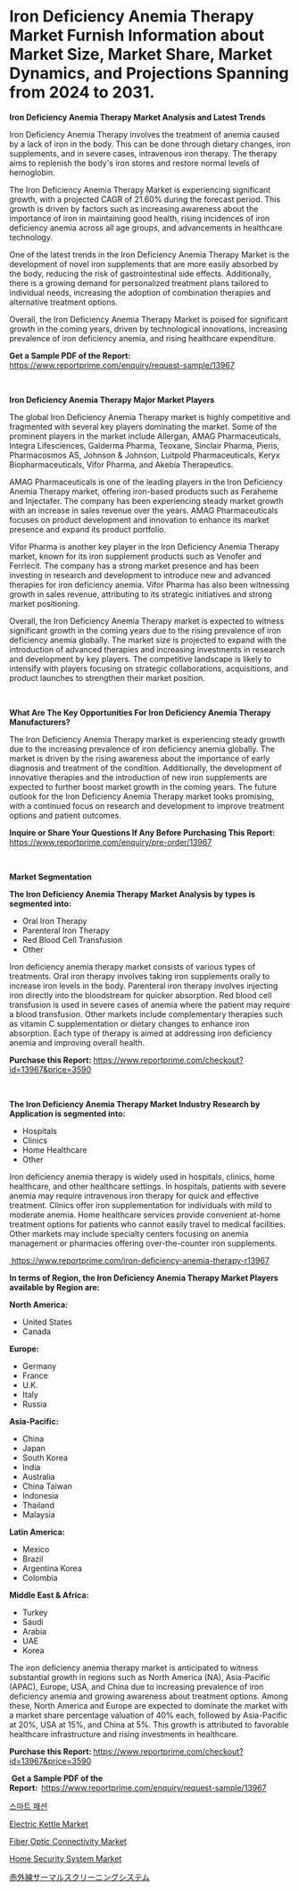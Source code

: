 <p><h1>Iron Deficiency Anemia Therapy Market Furnish Information about Market Size, Market Share, Market Dynamics, and Projections Spanning from 2024 to 2031.</h1></p><p><strong>Iron Deficiency Anemia Therapy Market Analysis and Latest Trends</strong></p>
<p><p>Iron Deficiency Anemia Therapy involves the treatment of anemia caused by a lack of iron in the body. This can be done through dietary changes, iron supplements, and in severe cases, intravenous iron therapy. The therapy aims to replenish the body's iron stores and restore normal levels of hemoglobin.</p><p>The Iron Deficiency Anemia Therapy Market is experiencing significant growth, with a projected CAGR of 21.60% during the forecast period. This growth is driven by factors such as increasing awareness about the importance of iron in maintaining good health, rising incidences of iron deficiency anemia across all age groups, and advancements in healthcare technology.</p><p>One of the latest trends in the Iron Deficiency Anemia Therapy Market is the development of novel iron supplements that are more easily absorbed by the body, reducing the risk of gastrointestinal side effects. Additionally, there is a growing demand for personalized treatment plans tailored to individual needs, increasing the adoption of combination therapies and alternative treatment options.</p><p>Overall, the Iron Deficiency Anemia Therapy Market is poised for significant growth in the coming years, driven by technological innovations, increasing prevalence of iron deficiency anemia, and rising healthcare expenditure.</p></p>
<p><strong>Get a Sample PDF of the Report:&nbsp;</strong> <a href="https://www.reportprime.com/enquiry/request-sample/13967">https://www.reportprime.com/enquiry/request-sample/13967</a></p>
<p>&nbsp;</p>
<p><strong>Iron Deficiency Anemia Therapy Major Market Players</strong></p>
<p><p>The global Iron Deficiency Anemia Therapy market is highly competitive and fragmented with several key players dominating the market. Some of the prominent players in the market include Allergan, AMAG Pharmaceuticals, Integra Lifesciences, Galderma Pharma, Teoxane, Sinclair Pharma, Pieris, Pharmacosmos AS, Johnson & Johnson, Luitpold Pharmaceuticals, Keryx Biopharmaceuticals, Vifor Pharma, and Akebia Therapeutics.</p><p>AMAG Pharmaceuticals is one of the leading players in the Iron Deficiency Anemia Therapy market, offering iron-based products such as Feraheme and Injectafer. The company has been experiencing steady market growth with an increase in sales revenue over the years. AMAG Pharmaceuticals focuses on product development and innovation to enhance its market presence and expand its product portfolio.</p><p>Vifor Pharma is another key player in the Iron Deficiency Anemia Therapy market, known for its iron supplement products such as Venofer and Ferrlecit. The company has a strong market presence and has been investing in research and development to introduce new and advanced therapies for iron deficiency anemia. Vifor Pharma has also been witnessing growth in sales revenue, attributing to its strategic initiatives and strong market positioning.</p><p>Overall, the Iron Deficiency Anemia Therapy market is expected to witness significant growth in the coming years due to the rising prevalence of iron deficiency anemia globally. The market size is projected to expand with the introduction of advanced therapies and increasing investments in research and development by key players. The competitive landscape is likely to intensify with players focusing on strategic collaborations, acquisitions, and product launches to strengthen their market position.</p></p>
<p>&nbsp;</p>
<p><strong>What Are The Key Opportunities For Iron Deficiency Anemia Therapy Manufacturers?</strong></p>
<p><p>The Iron Deficiency Anemia Therapy market is experiencing steady growth due to the increasing prevalence of iron deficiency anemia globally. The market is driven by the rising awareness about the importance of early diagnosis and treatment of the condition. Additionally, the development of innovative therapies and the introduction of new iron supplements are expected to further boost market growth in the coming years. The future outlook for the Iron Deficiency Anemia Therapy market looks promising, with a continued focus on research and development to improve treatment options and patient outcomes.</p></p>
<p><strong>Inquire or Share Your Questions If Any Before Purchasing This Report:</strong> <a href="https://www.reportprime.com/enquiry/pre-order/13967">https://www.reportprime.com/enquiry/pre-order/13967</a></p>
<p>&nbsp;</p>
<p><strong>Market Segmentation</strong></p>
<p><strong>The Iron Deficiency Anemia Therapy Market Analysis by types is segmented into:</strong></p>
<p><ul><li>Oral Iron Therapy</li><li>Parenteral Iron Therapy</li><li>Red Blood Cell Transfusion</li><li>Other</li></ul></p>
<p><p>Iron deficiency anemia therapy market consists of various types of treatments. Oral iron therapy involves taking iron supplements orally to increase iron levels in the body. Parenteral iron therapy involves injecting iron directly into the bloodstream for quicker absorption. Red blood cell transfusion is used in severe cases of anemia where the patient may require a blood transfusion. Other markets include complementary therapies such as vitamin C supplementation or dietary changes to enhance iron absorption. Each type of therapy is aimed at addressing iron deficiency anemia and improving overall health.</p></p>
<p><strong>Purchase this Report:&nbsp;</strong><a href="https://www.reportprime.com/checkout?id=13967&price=3590">https://www.reportprime.com/checkout?id=13967&price=3590</a></p>
<p>&nbsp;</p>
<p><strong>The Iron Deficiency Anemia Therapy Market Industry Research by Application is segmented into:</strong></p>
<p><ul><li>Hospitals</li><li>Clinics</li><li>Home Healthcare</li><li>Other</li></ul></p>
<p><p>Iron deficiency anemia therapy is widely used in hospitals, clinics, home healthcare, and other healthcare settings. In hospitals, patients with severe anemia may require intravenous iron therapy for quick and effective treatment. Clinics offer iron supplementation for individuals with mild to moderate anemia. Home healthcare services provide convenient at-home treatment options for patients who cannot easily travel to medical facilities. Other markets may include specialty centers focusing on anemia management or pharmacies offering over-the-counter iron supplements.</p></p>
<p><a href="https://www.reportprime.com/iron-deficiency-anemia-therapy-r13967">&nbsp;https://www.reportprime.com/iron-deficiency-anemia-therapy-r13967</a></p>
<p><strong>In terms of Region, the Iron Deficiency Anemia Therapy Market Players available by Region are:</strong></p>
<p>
    <p> <strong> North America: </strong>
        <ul>
            <li>United States</li>
            <li>Canada</li>
        </ul>
        </p> 
    <p> <strong> Europe: </strong>
        <ul>
            <li>Germany</li>
            <li>France</li>
            <li>U.K.</li>
            <li>Italy</li>
            <li>Russia</li>
        </ul>
        </p> 
    <p> <strong> Asia-Pacific: </strong>
        <ul>
            <li>China</li>
            <li>Japan</li>
            <li>South Korea</li>
            <li>India</li>
            <li>Australia</li>
            <li>China Taiwan</li>
            <li>Indonesia</li>
            <li>Thailand</li>
            <li>Malaysia</li>
        </ul>
        </p> 
    <p> <strong> Latin America: </strong>
        <ul>
            <li>Mexico</li>
            <li>Brazil</li>
            <li>Argentina Korea</li>
            <li>Colombia</li>
        </ul>
        </p> 
    <p> <strong> Middle East & Africa: </strong>
        <ul>
            <li>Turkey</li>
            <li>Saudi</li>
            <li>Arabia</li>
            <li>UAE</li>
            <li>Korea</li>
        </ul>
    </p>
    </p>
<p><p>The iron deficiency anemia therapy market is anticipated to witness substantial growth in regions such as North America (NA), Asia-Pacific (APAC), Europe, USA, and China due to increasing prevalence of iron deficiency anemia and growing awareness about treatment options. Among these, North America and Europe are expected to dominate the market with a market share percentage valuation of 40% each, followed by Asia-Pacific at 20%, USA at 15%, and China at 5%. This growth is attributed to favorable healthcare infrastructure and rising investments in healthcare.</p></p>
<p><strong>Purchase this Report: </strong><a href="https://www.reportprime.com/checkout?id=13967&price=3590">https://www.reportprime.com/checkout?id=13967&price=3590</a></p>
<p>&nbsp;<strong>Get a Sample PDF of the Report:&nbsp;&nbsp;</strong><a href="https://www.reportprime.com/enquiry/request-sample/13967">https://www.reportprime.com/enquiry/request-sample/13967</a></p>
<p><strong></strong></p>
<p><p><a href="https://github.com/garnett961902/Market-Research-Report-List-1/blob/main/108551275091.md">스마트 패션</a></p><p><a href="https://www.linkedin.com/pulse/electric-kettle-market-analysis-its-cagr-segmentation-global-0mizf">Electric Kettle Market</a></p><p><a href="https://github.com/redneck06/Market-Research-Report-List-3/blob/main/fiber-optic-connectivity-market.md">Fiber Optic Connectivity Market</a></p><p><a href="https://github.com/peachesmcdowel1/Market-Research-Report-List-2/blob/main/home-security-system-market.md">Home Security System Market</a></p><p><a href="https://github.com/TatumKoelpin2017/Market-Research-Report-List-1/blob/main/530935480666.md">赤外線サーマルスクリーニングシステム</a></p></p>